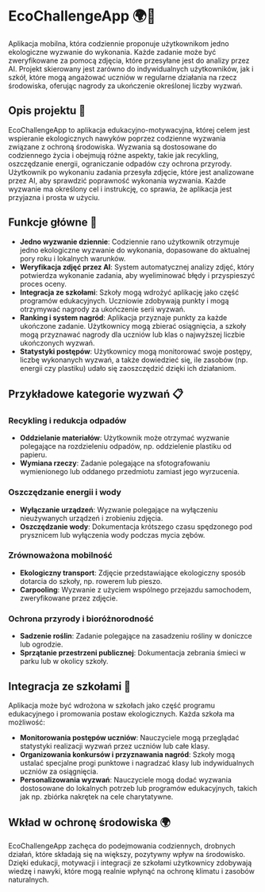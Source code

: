 # EcoChallengeApp 🌍📸

Aplikacja mobilna, która codziennie proponuje użytkownikom jedno ekologiczne wyzwanie do wykonania. Każde zadanie może być zweryfikowane za pomocą zdjęcia, które przesyłane jest do analizy przez AI. Projekt skierowany jest zarówno do indywidualnych użytkowników, jak i szkół, które mogą angażować uczniów w regularne działania na rzecz środowiska, oferując nagrody za ukończenie określonej liczby wyzwań.

## Opis projektu 📱

EcoChallengeApp to aplikacja edukacyjno-motywacyjna, której celem jest wspieranie ekologicznych nawyków poprzez codzienne wyzwania związane z ochroną środowiska. Wyzwania są dostosowane do codziennego życia i obejmują różne aspekty, takie jak recykling, oszczędzanie energii, ograniczanie odpadów czy ochrona przyrody. Użytkownik po wykonaniu zadania przesyła zdjęcie, które jest analizowane przez AI, aby sprawdzić poprawność wykonania wyzwania. Każde wyzwanie ma określony cel i instrukcję, co sprawia, że aplikacja jest przyjazna i prosta w użyciu.

## Funkcje główne 🔑

- **Jedno wyzwanie dziennie**: Codziennie rano użytkownik otrzymuje jedno ekologiczne wyzwanie do wykonania, dopasowane do aktualnej pory roku i lokalnych warunków.
- **Weryfikacja zdjęć przez AI**: System automatycznej analizy zdjęć, który potwierdza wykonanie zadania, aby wyeliminować błędy i przyspieszyć proces oceny.
- **Integracja ze szkołami**: Szkoły mogą wdrożyć aplikację jako część programów edukacyjnych. Uczniowie zdobywają punkty i mogą otrzymywać nagrody za ukończenie serii wyzwań.
- **Ranking i system nagród**: Aplikacja przyznaje punkty za każde ukończone zadanie. Użytkownicy mogą zbierać osiągnięcia, a szkoły mogą przyznawać nagrody dla uczniów lub klas o najwyższej liczbie ukończonych wyzwań.
- **Statystyki postępów**: Użytkownicy mogą monitorować swoje postępy, liczbę wykonanych wyzwań, a także dowiedzieć się, ile zasobów (np. energii czy plastiku) udało się zaoszczędzić dzięki ich działaniom.

## Przykładowe kategorie wyzwań 📋

### Recykling i redukcja odpadów

- **Oddzielanie materiałów**: Użytkownik może otrzymać wyzwanie polegające na rozdzieleniu odpadów, np. oddzielenie plastiku od papieru.
- **Wymiana rzeczy**: Zadanie polegające na sfotografowaniu wymienionego lub oddanego przedmiotu zamiast jego wyrzucenia.

### Oszczędzanie energii i wody

- **Wyłączanie urządzeń**: Wyzwanie polegające na wyłączeniu nieużywanych urządzeń i zrobieniu zdjęcia.
- **Oszczędzanie wody**: Dokumentacja krótszego czasu spędzonego pod prysznicem lub wyłączenia wody podczas mycia zębów.

### Zrównoważona mobilność

- **Ekologiczny transport**: Zdjęcie przedstawiające ekologiczny sposób dotarcia do szkoły, np. rowerem lub pieszo.
- **Carpooling**: Wyzwanie z użyciem wspólnego przejazdu samochodem, zweryfikowane przez zdjęcie.

### Ochrona przyrody i bioróżnorodność

- **Sadzenie roślin**: Zadanie polegające na zasadzeniu rośliny w doniczce lub ogrodzie.
- **Sprzątanie przestrzeni publicznej**: Dokumentacja zebrania śmieci w parku lub w okolicy szkoły.

## Integracja ze szkołami 🏫

Aplikacja może być wdrożona w szkołach jako część programu edukacyjnego i promowania postaw ekologicznych. Każda szkoła ma możliwość:

- **Monitorowania postępów uczniów**: Nauczyciele mogą przeglądać statystyki realizacji wyzwań przez uczniów lub całe klasy.
- **Organizowania konkursów i przyznawania nagród**: Szkoły mogą ustalać specjalne progi punktowe i nagradzać klasy lub indywidualnych uczniów za osiągnięcia.
- **Personalizowania wyzwań**: Nauczyciele mogą dodać wyzwania dostosowane do lokalnych potrzeb lub programów edukacyjnych, takich jak np. zbiórka nakrętek na cele charytatywne.

## Wkład w ochronę środowiska 🌍

EcoChallengeApp zachęca do podejmowania codziennych, drobnych działań, które składają się na większy, pozytywny wpływ na środowisko. Dzięki edukacji, motywacji i integracji ze szkołami użytkownicy zdobywają wiedzę i nawyki, które mogą realnie wpłynąć na ochronę klimatu i zasobów naturalnych.
